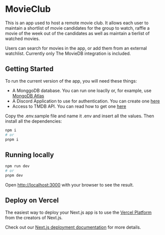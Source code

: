 # MovieClub

This is an app used to host a remote movie club. It allows each user to maintain a shortlist of movie candidates for the group to watch, raffle a movie of the week out of the candidates as well as maintain a tierlist of watched movies.

Users can search for movies in the app, or add them from an external watchlist. Currently only The MovieDB integration is included.

## Getting Started
To run the current version of the app, you will need these things:

- A MonggoDB database. You can run one loaclly or, for example, use [MongoDB Atlas](https://www.mongodb.com/atlas/database)
- A Discord Application to use for authentication. You can create one [here](https://discord.com/developers)
- Access to TMDB API. You can read how to get one [here](https://developer.themoviedb.org/docs)

Copy the .env.sample file and name it .env and insert all the values. Then install all the dependencies:

```bash
npm i
# or
pnpm i
```

## Running locally

```bash
npm run dev
# or
pnpm dev
```

Open [http://localhost:3000](http://localhost:3000) with your browser to see the result.

## Deploy on Vercel

The easiest way to deploy your Next.js app is to use the [Vercel Platform](https://vercel.com/new?utm_medium=default-template&filter=next.js&utm_source=create-next-app&utm_campaign=create-next-app-readme) from the creators of Next.js.

Check out our [Next.js deployment documentation](https://nextjs.org/docs/deployment) for more details.

